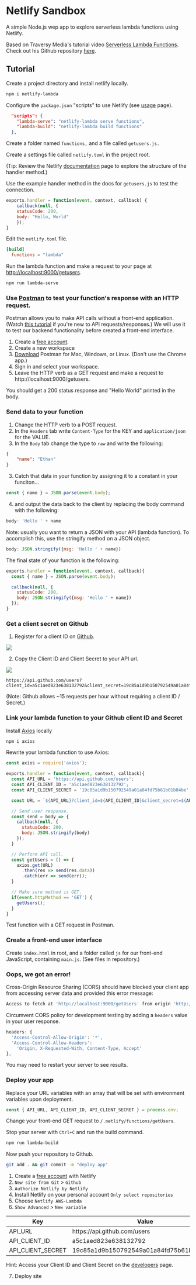 # Netlify Sandbox

A simple Node.js wep app to explore serverless lambda functions using Netlify.

Based on Traversy Media's tutorial video [Serverless Lambda Functions](https://www.youtube.com/watch?v=drJwMlD9Mjo&list=PLYAz1Lwo4O59VpRXUKHUNvMSSHDXtawEG&index=4). Check out his Github repository [here](https://github.com/bradtraversy/netlify_lambda).

## Tutorial

Create a project directory and install netlify locally.

``` bash
npm i netlify-lambda
```

Configure the `package.json` "scripts" to use Netlify (see [usage](https://github.com/netlify/netlify-lambda#usage) page). 

``` json
  "scripts": {
    "lambda-serve": "netlify-lambda serve functions",
    "lambda-build": "netlify-lambda build functions"
  },
```

Create a folder named `functions,` and a file called `getusers.js.`

Create a settings file called `netlify.toml` in the project root.

(Tip: Review the Netlify [documentation](https://www.netlify.com/docs/functions/) page to explore the structure of the handler method.)

Use the example handler method in the docs for `getusers.js` to test the connection.

``` js
exports.handler = function(event, context, callback) {
    callback(null, {
    statusCode: 200,
    body: "Hello, World"
    });
}
```

Edit the `netlify.toml` file.

``` toml
[build]
  functions = "lambda"
```

Run the lambda function and make a request to your page at [http://localhost:9000/getusers](http://localhost:9000/getusers).

``` bash
npm run lambda-serve
```

### Use [Postman](https://www.getpostman.com/) to test your function's response with an HTTP request.

Postman allows you to make API calls without a front-end application. (Watch [this tutorial](https://www.youtube.com/watch?v=q78_AJBGrVw) if you're new to API requests/responses.) We will use it to test our backend functionality before created a front-end interface.

1. Create a [free account](https://identity.getpostman.com/signup?continue=dashboard%3Fevent%3D).
1. Create a new workspace
1. [Download](https://www.getpostman.com/downloads/) Postman for Mac, Windows, or Linux. (Don't use the Chrome app.)
1. Sign in and select your workspace.
1. Leave the HTTP verb as a GET request and make a request to http://localhost:9000/getusers.

You should get a 200 status response and "Hello World" printed in the body.

### Send data to your function

1. Change the HTTP verb to a POST request.
1. In the `Headers` tab write `Content-Type` for the KEY and `application/json` for the VALUE.
1. In the `Body` tab change the type to `raw` and write the following:

``` json
{
    "name": "Ethan"
}
```
3. Catch that data in your function by assigning it to a constant in your funciton...
 ``` js
const { name } = JSON.parse(event.body);
```
4. and output the data back to the client by replacing the body command with the following: 
``` js
body: 'Hello ' + name
```

Note: usually you want to return a JSON with your API (lambda function). To accomplish this, use the stringify method on a JSON object.

``` js
body: JSON.stringify({msg: 'Hello ' + name})
```

The final state of your function is the following:

``` js
exports.handler = function(event, context, callback){
  const { name } = JSON.parse(event.body);

  callback(null, {
    statusCode: 200,
    body: JSON.stringify({msg: 'Hello ' + name})
  });
}
```

### Get a client secret on Github

1. Register for a client ID on [Github](https://github.com/settings/applications/new).

![](https://github.com/king-melchizedek/Netlify-AWS-Lambda/raw/master/images/client_id_registration.PNG)

2. Copy the Client ID and Client Secret to your API url.

![](https://github.com/king-melchizedek/Netlify-AWS-Lambda/raw/master/images/client_id_secret.PNG)

``` url
https://api.github.com/users?client_id=a5c1aed823e638132792&client_secret=19c85a1d9b150792549a01a84fd75b61b01b84be
```

(Note: Github allows ~15 requests per hour without requiring a client ID / Secret.)

### Link your lambda function to your Github client ID and Secret

Install [Axios](https://github.com/axios/axios) locally

``` bash
npm i axios
```

Rewrite your lambda function to use Axios:

``` js
const axios = require('axios');

exports.handler = function(event, context, callback){
  const API_URL = 'https://api.github.com/users';
  const API_CLIENT_ID = 'a5c1aed823e638132792';
  const API_CLIENT_SECRET = '19c85a1d9b150792549a01a84fd75b61b01b84be';

  const URL = `${API_URL}?client_id=${API_CLIENT_ID}&client_secret=${API_CLIENT_SECRET}`;

  // Send user response.
  const send = body => {
    callback(null, {
      statusCode: 200,
      body: JSON.stringify(body)
    });
  }

  // Perform API call.
  const getUsers = () => {
    axios.get(URL)
      .then(res => send(res.data))
      .catch(err => send(err));
  }

  // Make sure method is GET.
  if(event.httpMethod == 'GET') {
    getUsers();
  }
}
```

Test function with a GET request in Postman.

### Create a front-end user interface

Create `index.html` in root, and a folder called `js` for our front-end JavaScript, containing `main.js`. (See files in repository.)

### Oops, we got an error!

Cross-Origin Resource Sharing (CORS) should have blocked your client app from accessing server data and provided this error message:

``` bash
Access to fetch at 'http://localhost:9000/getUsers' from origin 'http://127.0.0.1:5500' has been blocked by CORS policy: No 'Access-Control-Allow-Origin' header is present on the requested resource. If an opaque response serves your needs, set the request's mode to 'no-cors' to fetch the resource with CORS disabled.
```

Circumvent CORS policy for development testing by adding a `headers` value in your user response.

``` js
headers: {
  'Access-Control-Allow-Origin': '*',
  'Access-Control-Allow-Headers':
    'Origin, X-Requested-With, Content-Type, Accept'
},
```

You may need to restart your server to see results.

### Deploy your app

Replace your URL variables with an array that will be set with environment variables upon deployment.

``` js
const { API_URL, API_CLIENT_ID, API_CLIENT_SECRET } = process.env;
```

Change your front-end GET request to `/.netlify/functions/getUsers`.

Stop your server with `Ctrl+C` and run the build command.

``` bash
npm run lambda-build
```

Now push your repository to Github.

``` bash
git add . && git commit -m "deploy app"
```

1. Create a [free account](https://app.netlify.com/?_ga=2.15886646.1249753372.1561518025-713509965.1561518025) with Netlify
1. `New site from Git` > `Github`
1. `Authorize Netlify by Netlify`
1. Install Netlify on your personal account `Only select repositories`
1. Choose `Netlify AWS-Lambda`
1. `Show Advanced` > `New variable`

| Key | Value |
|-|-|
|API_URL | https://<span></span>api.github<span></span>.com/users |
|API_CLIENT_ID | a5c1aed823e638132792 |
|API_CLIENT_SECRET | 19c85a1d9b150792549a01a84fd75b61b01b84be |

Hint: Access your Client ID and Client Secret on the [developers](https://github.com/settings/developers) page.

7. Deploy site
